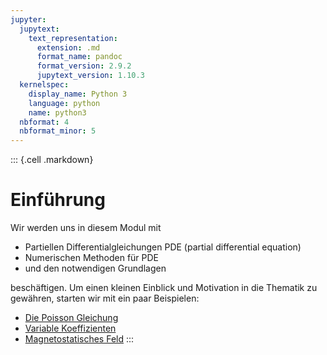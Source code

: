 ```yaml
---
jupyter:
  jupytext:
    text_representation:
      extension: .md
      format_name: pandoc
      format_version: 2.9.2
      jupytext_version: 1.10.3
  kernelspec:
    display_name: Python 3
    language: python
    name: python3
  nbformat: 4
  nbformat_minor: 5
---
```


::: {.cell .markdown}
# Einführung

Wir werden uns in diesem Modul mit

-   Partiellen Differentialgleichungen PDE (partial differential equation)
-   Numerischen Methoden für PDE
-   und den notwendigen Grundlagen

beschäftigen. Um einen kleinen Einblick und Motivation in die Thematik zu gewähren, starten wir mit ein paar Beispielen:

-   [Die Poisson Gleichung](PoissonGleichung.md)
-   [Variable Koeffizienten](VariableKoeffizienten.md)
-   [Magnetostatisches Feld](StatischesMagnetfeld.md)
:::